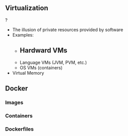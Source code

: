 ## Virtualization
?
- The illusion of private resources provided by software
- Examples:
	- Hardward VMs
		- 
	- Language VMs (JVM, PVM, etc.)
	- OS VMs (containers)
- Virtual Memory

## Docker

### Images

### Containers

### Dockerfiles
